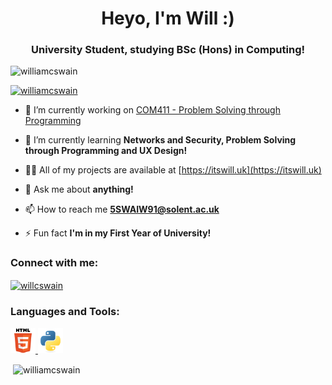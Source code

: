 <h1 align="center">Heyo, I'm Will :)</h1>
<h3 align="center">University Student, studying BSc (Hons) in Computing!</h3>

<p align="left"> <img src="https://komarev.com/ghpvc/?username=williamcswain&label=Profile%20views&color=0e75b6&style=flat" alt="williamcswain" /> </p>

<p align="left"> <a href="https://github.com/ryo-ma/github-profile-trophy"><img src="https://github-profile-trophy.vercel.app/?username=williamcswain" alt="williamcswain" /></a> </p>

- 🔭 I’m currently working on [COM411 - Problem Solving through Programming](https://github.com/WilliamCSwain/COM411)

- 🌱 I’m currently learning **Networks and Security, Problem Solving through Programming and UX Design!**

- 👨‍💻 All of my projects are available at [https://itswill.uk](https://itswill.uk)

- 💬 Ask me about **anything!**

- 📫 How to reach me **5SWAIW91@solent.ac.uk**

- ⚡ Fun fact **I'm in my First Year of University!**

<h3 align="left">Connect with me:</h3>
<p align="left">
<a href="https://twitter.com/willcswain" target="blank"><img align="center" src="https://raw.githubusercontent.com/rahuldkjain/github-profile-readme-generator/master/src/images/icons/Social/twitter.svg" alt="willcswain" height="30" width="40" /></a>
</p>

<h3 align="left">Languages and Tools:</h3>
<p align="left"> <a href="https://www.w3.org/html/" target="_blank"> <img src="https://raw.githubusercontent.com/devicons/devicon/master/icons/html5/html5-original-wordmark.svg" alt="html5" width="40" height="40"/> </a> <a href="https://www.python.org" target="_blank"> <img src="https://raw.githubusercontent.com/devicons/devicon/master/icons/python/python-original.svg" alt="python" width="40" height="40"/> </a> </p>

<p>&nbsp;<img align="center" src="https://github-readme-stats.vercel.app/api?username=williamcswain&show_icons=true&locale=en" alt="williamcswain" /></p>
